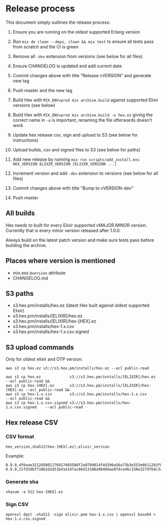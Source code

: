 # Release process

This document simply outlines the release process:

1. Ensure you are running on the oldest supported Erlang version

2. Run `mix do clean --deps, clean && mix test` to ensure all tests pass from scratch and the CI is green

3. Remove all `-dev` extension from versions (see below for all files)

4. Ensure CHANGELOG is updated and add current date

5. Commit changes above with title "Release vVERSION" and generate new tag

6. Push master and the new tag

7. Build Hex with `MIX_ENV=prod mix archive.build` against supported Elixir versions (see below)

8. Build Hex with `MIX_ENV=prod mix archive.build -o hex.ez` giving the correct name in `-o` is important, renaming the file afterwards doesn't work

9. Update hex release csv, sign and upload to S3 (see below for instructions)

10. Upload builds, csv and signed files to S3 (see below for paths)

11. Add new release by running `mix run scripts/add_install.exs HEX_VERSION ELIXIR_VERSION [ELIXIR_VERSION ...]`

12. Increment version and add `-dev` extension to versions (see below for all files)

13. Commit changes above with title "Bump to vVERSION-dev"

14. Push master

## All builds

Hex needs to built for every Elixir supported vMAJOR.MINOR version. Currently that is every minor version released after 1.0.0.

Always build on the latest patch version and make sure tests pass before building the archive.

## Places where version is mentioned

* mix.exs `@version` attribute
* CHANGELOG.md

## S3 paths

* s3.hex.pm/installs/hex.ez (latest Hex built against oldest supported Elixir)
* s3.hex.pm/installs/[ELIXIR]/hex.ez
* s3.hex.pm/installs/[ELIXIR]/hex-[HEX].ez
* s3.hex.pm/installs/hex-1.x.csv
* s3.hex.pm/installs/hex-1.x.csv.signed

## S3 upload commands

Only for oldest elixir and OTP version:

```
aws s3 cp hex.ez s3://s3.hex.pm/installs/hex.ez --acl public-read
```

```
aws s3 cp hex.ez             s3://s3.hex.pm/installs/[ELIXIR]/hex.ez       --acl public-read &&
aws s3 cp hex-[HEX].ez       s3://s3.hex.pm/installs/[ELIXIR]/hex-[HEX].ez --acl public-read &&
aws s3 cp hex-1.x.csv        s3://s3.hex.pm/installs/hex-1.x.csv           --acl public-read &&
aws s3 cp hex-1.x.csv.signed s3://s3.hex.pm/installs/hex-1.x.csv.signed    --acl public-read
```

## Hex release CSV

### CSV format

```
hex_version,sha512(hex-[HEX].ez),elixir_version
```

Example:

```
0.9.0,4f6eae32124500117691740358df2a078d014f4d396a56a73b3e553e0b112b3f0ac9e0f7e0763feb85c889bac20571c6e028e5f4c252ac158cbb3c586efe992f,1.0.0
0.9.0,21fd3dbff18b2d2d51b41e147ac8bd13188a9840dae8f4ced6c150e227df64c3c6c5a472c3fd74e170f14fcf7cbeb7d85e12a520438bf0731c1ac55d2f6a4a8a,1.1.0
```

### Generate sha

```
shasum -a 512 hex-[HEX].ez
```

### Sign CSV

```
openssl dgst -sha512 -sign elixir.pem hex-1.x.csv | openssl base64 > hex-1.x.csv.signed
```
